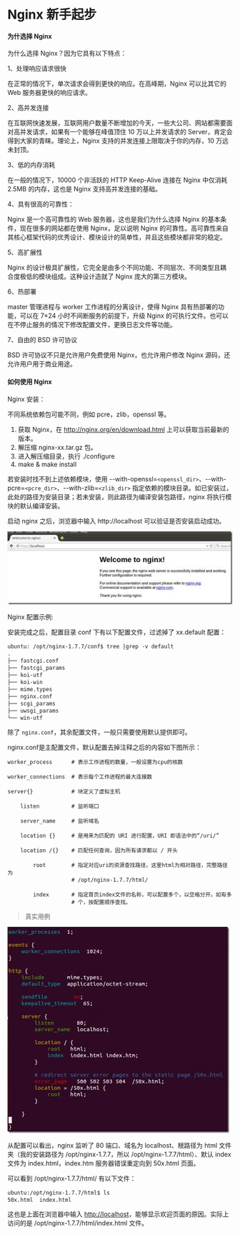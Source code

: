 # Nginx 新手起步

#### 为什选择 Nginx

为什么选择 Nginx？因为它具有以下特点：

1、处理响应请求很快

在正常的情况下，单次请求会得到更快的响应。在高峰期，Nginx 可以比其它的 Web 服务器更快的响应请求。

2、高并发连接

在互联网快速发展，互联网用户数量不断增加的今天，一些大公司、网站都需要面对高并发请求，如果有一个能够在峰值顶住 10 万以上并发请求的 Server，肯定会得到大家的青睐。理论上，Nginx 支持的并发连接上限取决于你的内存，10 万远未封顶。

3、低的内存消耗

在一般的情况下，10000 个非活跃的 HTTP Keep-Alive 连接在 Nginx 中仅消耗 2.5MB 的内存，这也是 Nginx 支持高并发连接的基础。

4、具有很高的可靠性：

Nginx 是一个高可靠性的 Web 服务器，这也是我们为什么选择 Nginx 的基本条件，现在很多的网站都在使用 Nginx，足以说明 Nginx 的可靠性。高可靠性来自其核心框架代码的优秀设计、模块设计的简单性，并且这些模块都非常的稳定。

5、高扩展性

Nginx 的设计极具扩展性，它完全是由多个不同功能、不同层次、不同类型且耦合度极低的模块组成。这种设计造就了 Nginx 庞大的第三方模块。

6、热部署

master 管理进程与 worker 工作进程的分离设计，使得 Nginx 具有热部署的功能，可以在 7×24 小时不间断服务的前提下，升级 Nginx 的可执行文件。也可以在不停止服务的情况下修改配置文件，更换日志文件等功能。

7、自由的 BSD 许可协议

BSD 许可协议不只是允许用户免费使用 Nginx，也允许用户修改 Nginx 源码，还允许用户用于商业用途。

#### 如何使用 Nginx

Nginx 安装：

不同系统依赖包可能不同，例如 pcre，zlib，openssl 等。

1. 获取 Nginx，在 http://nginx.org/en/download.html 上可以获取当前最新的版本。
2. 解压缩 nginx-xx.tar.gz 包。
3. 进入解压缩目录，执行 ./configure
4. make & make install

若安装时找不到上述依赖模块，使用 --with-openssl=`<openssl_dir>`、--with-pcre=`<pcre_dir>`、--with-zlib=`<zlib_dir>` 指定依赖的模块目录。如已安装过，此处的路径为安装目录；若未安装，则此路径为编译安装包路径，nginx 将执行模块的默认编译安装。

启动 nginx 之后，浏览器中输入 http://localhost 可以验证是否安装启动成功。

![](../images/nginx_hello.jpg)

Nginx 配置示例:

安装完成之后，配置目录 conf 下有以下配置文件，过滤掉了 xx.default 配置：

```shell
ubuntu: /opt/nginx-1.7.7/conf$ tree |grep -v default
.
├── fastcgi.conf
├── fastcgi_params
├── koi-utf
├── koi-win
├── mime.types
├── nginx.conf
├── scgi_params
├── uwsgi_params
└── win-utf
```

除了 `nginx.conf`，其余配置文件，一般只需要使用默认提供即可。

nginx.conf是主配置文件，默认配置去掉注释之后的内容如下图所示：

```nginx
worker_process      # 表示工作进程的数量，一般设置为cpu的核数

worker_connections  # 表示每个工作进程的最大连接数

server{}            # 块定义了虚拟主机

    listen          # 监听端口

    server_name     # 监听域名

    location {}     # 是用来为匹配的 URI 进行配置，URI 即语法中的“/uri/”

    location /{}    # 匹配任何查询，因为所有请求都以 / 开头

        root        # 指定对应uri的资源查找路径，这里html为相对路径，完整路径为
                    # /opt/nginx-1.7.7/html/

        index       # 指定首页index文件的名称，可以配置多个，以空格分开。如有多
                    # 个，按配置顺序查找。
```

> 真实用例

![](../images/nginx_conf.jpg)

从配置可以看出，nginx 监听了 80 端口、域名为 localhost、根路径为 html 文件夹（我的安装路径为 /opt/nginx-1.7.7，所以 /opt/nginx-1.7.7/html）、默认 index 文件为 index.html，index.htm 服务器错误重定向到 50x.html 页面。

可以看到 /opt/nginx-1.7.7/html/ 有以下文件：

```shell
ubuntu:/opt/nginx-1.7.7/html$ ls
50x.html  index.html
```

这也是上面在浏览器中输入 <http://localhost>，能够显示欢迎页面的原因。实际上访问的是 /opt/nginx-1.7.7/html/index.html 文件。
